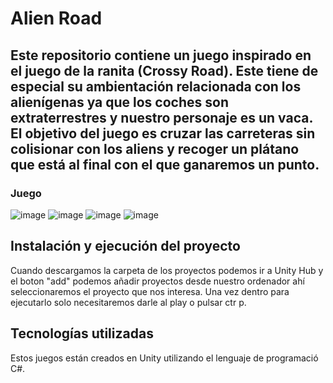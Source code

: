 # Alien Road
## Este repositorio contiene un juego inspirado en el juego de la ranita (Crossy Road). Este tiene de especial su ambientación relacionada con los alienígenas ya que los coches son extraterrestres y nuestro personaje es un vaca. El objetivo del juego es cruzar las carreteras sin colisionar con los aliens y recoger un plátano que está al final con el que ganaremos un punto. 
### Juego
![image](https://github.com/user-attachments/assets/8893d4d0-00e0-46b0-b7f3-3a53b736da62)
![image](https://github.com/user-attachments/assets/fd221a74-ec31-438b-8163-e7c02bb8913f)
![image](https://github.com/user-attachments/assets/52aa0625-1c31-4bb6-b0b5-ed67c601bc88)
![image](https://github.com/user-attachments/assets/74f97631-f05c-40ba-9497-3e024057cb41)


## Instalación y ejecución del proyecto
Cuando descargamos la carpeta de los proyectos podemos ir a Unity Hub y el boton "add" podemos añadir proyectos desde nuestro ordenador ahí seleccionaremos el proyecto que nos interesa. Una vez dentro para ejecutarlo solo necesitaremos darle al play o pulsar ctr p.

## Tecnologías utilizadas
Estos juegos están creados en Unity utilizando el lenguaje de programació C#.


